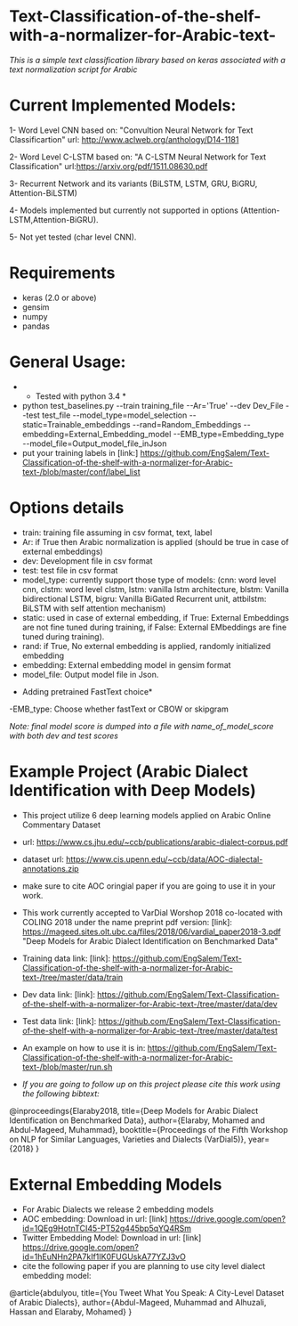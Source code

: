 # Text-Classification-of-the-shelf-with-a-normalizer-for-Arabic-text-

*This is a simple text classification library based on keras associated with a text normalization script for Arabic*

# Current Implemented Models:

1- Word Level CNN based on:
"Convultion Neural Network for Text Classificartion"
url: http://www.aclweb.org/anthology/D14-1181

2- Word Level C-LSTM based on:
"A C-LSTM Neural Network for Text Classification"
url:https://arxiv.org/pdf/1511.08630.pdf

3- Recurrent Network and its variants (BiLSTM, LSTM, GRU, BiGRU, Attention-BiLSTM)

4- Models implemented but currently not supported in options (Attention-LSTM,Attention-BiGRU).

5- Not yet tested  (char level CNN). 

# Requirements

- keras (2.0 or above)
- gensim
- numpy
- pandas

# General Usage:
- * Tested with python 3.4 *
- python test_baselines.py --train training_file --Ar='True' --dev Dev_File --test test_file --model_type=model_selection --static=Trainable_embeddings --rand=Random_Embeddings --embedding=External_Embedding_model  --EMB_type=Embedding_type --model_file=Output_model_file_inJson
- put your training labels in [link:] https://github.com/EngSalem/Text-Classification-of-the-shelf-with-a-normalizer-for-Arabic-text-/blob/master/conf/label_list
# Options details #

- train: training file assuming in csv format, text, label
- Ar: if True then Arabic normalization is applied (should be true in case of external embeddings)
- dev: Development file in csv format 
- test: test file in csv format
- model_type: currently support those type of models: (cnn: word level cnn, clstm: word level clstm, lstm: vanilla lstm architecture, blstm: Vanilla bidirectional LSTM, bigru: Vanilla BiGated Recurrent unit, attbilstm: BiLSTM with self attention mechanism)
- static: used in case of external embedding, if True: External Embeddings are not fine tuned during training, if False: External EMbeddings are fine tuned during training). 
- rand: if True, No external embedding is applied, randomly initialized embedding 
- embedding: External embedding model in gensim format
- model_file: Output model file in Json.

 * Adding pretrained FastText choice*
 
 -EMB_type: Choose whether fastText or CBOW or skipgram

*Note: final model score is dumped into a file with name_of_model_score with both dev and test scores*
# Example Project (Arabic Dialect Identification with Deep Models) #

- This project utilize 6 deep learning models applied on Arabic Online Commentary Dataset 
- url:  https://www.cs.jhu.edu/~ccb/publications/arabic-dialect-corpus.pdf
- dataset url: https://www.cis.upenn.edu/~ccb/data/AOC-dialectal-annotations.zip 
- make sure to cite AOC oringial paper if you are going to use it in your work. 
- This work currently accepted to VarDial Worshop 2018 co-located with COLING 2018 under the name preprint pdf version: [link]: https://mageed.sites.olt.ubc.ca/files/2018/06/vardial_paper2018-3.pdf
"Deep Models for Arabic Dialect Identification on Benchmarked Data"
- Training data link: [link]: https://github.com/EngSalem/Text-Classification-of-the-shelf-with-a-normalizer-for-Arabic-text-/tree/master/data/train
- Dev data link: [link]: https://github.com/EngSalem/Text-Classification-of-the-shelf-with-a-normalizer-for-Arabic-text-/tree/master/data/dev
- Test data link: [link]: https://github.com/EngSalem/Text-Classification-of-the-shelf-with-a-normalizer-for-Arabic-text-/tree/master/data/test
- An example on how to use it is in:  https://github.com/EngSalem/Text-Classification-of-the-shelf-with-a-normalizer-for-Arabic-text-/blob/master/run.sh

- *If you are going to follow up on this project please cite this work using the following bibtext:*

@inproceedings{Elaraby2018,
  title={Deep Models for Arabic Dialect Identification on Benchmarked Data},
  author={Elaraby, Mohamed and Abdul-Mageed, Muhammad},
  booktitle={Proceedings of the Fifth Workshop on NLP for Similar Languages, Varieties and Dialects (VarDial5)},
  year={2018}
}

# External Embedding Models #

- For Arabic Dialects we release 2 embedding models 
- AOC embedding: Download in url: [link] https://drive.google.com/open?id=1QEg9HotnTCI45-PT52g445bp5qYQ4RSm
- Twitter Embedding Model: Download in url: [link]  https://drive.google.com/open?id=1hEuNHn2PA7kIf1IK0FUGUskA77YZJ3vO
 - cite the following paper if you are planning to use city level dialect embedding model: 
 
@article{abdulyou,
  title={You Tweet What You Speak: A City-Level Dataset of Arabic Dialects},
  author={Abdul-Mageed, Muhammad and Alhuzali, Hassan and Elaraby, Mohamed}
}
